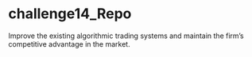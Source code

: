 # challenge14_Repo
Improve the existing algorithmic trading systems and maintain the firm’s competitive advantage in the market. 
